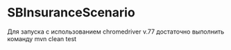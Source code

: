 # SBInsuranceScenario
Для запуска с использованием chromedriver v.77 достаточно
выполнить команду mvn clean test
